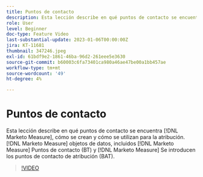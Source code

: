 ```yaml
---
title: Puntos de contacto
description: Esta lección describe en qué puntos de contacto se encuentra [!DNL Marketo Measure], how they are created, and how they are used for attribution. [!DNL Marketo Measure] objetos de datos, incluidos [!DNL Marketo Measure] Puntos de contacto (BT) y [!DNL Marketo Measure] Se introducen los puntos de contacto de atribución (BAT).
role: User
level: Beginner
doc-type: Feature Video
last-substantial-update: 2023-01-06T00:00:00Z
jira: KT-11681
thumbnail: 347246.jpeg
exl-id: 61bdf9e2-1861-46ba-96d2-261eee5e3630
source-git-commit: b60003c6fa73401ca980a46ae47be00a1bb457ae
workflow-type: tm+mt
source-wordcount: '49'
ht-degree: 4%

---
```


# Puntos de contacto

Esta lección describe en qué puntos de contacto se encuentra [!DNL Marketo Measure], cómo se crean y cómo se utilizan para la atribución. [!DNL Marketo Measure] objetos de datos, incluidos [!DNL Marketo Measure] Puntos de contacto (BT) y [!DNL Marketo Measure] Se introducen los puntos de contacto de atribución (BAT).

>[!VIDEO](https://video.tv.adobe.com/v/347246/?quality=12&learn=on)
